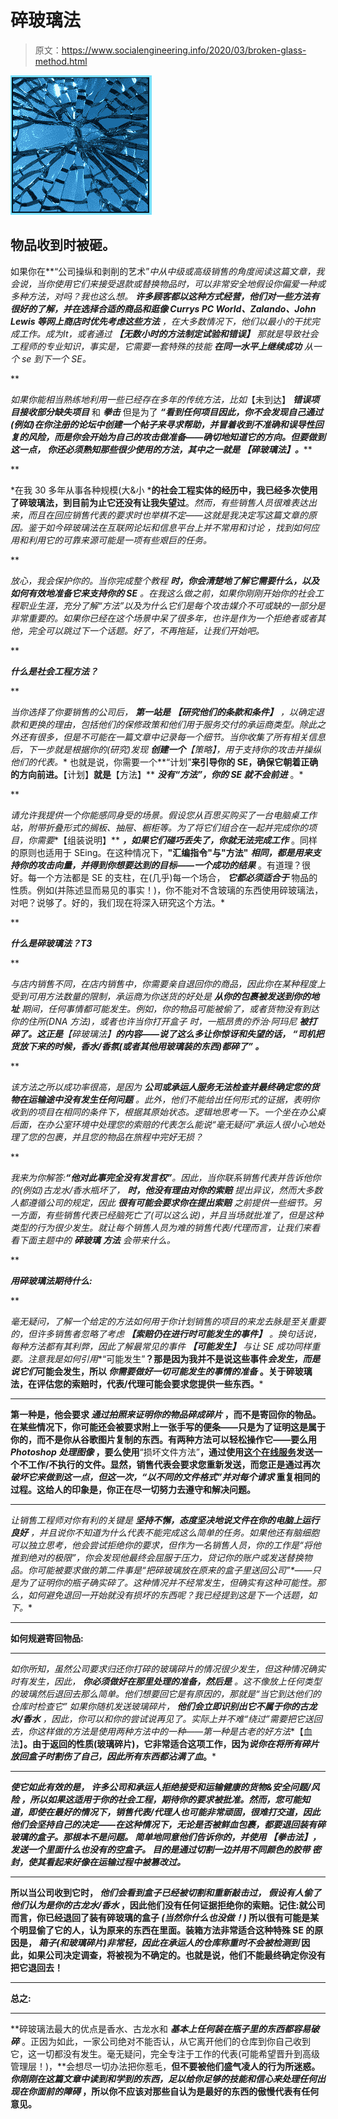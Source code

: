 # 碎玻璃法

> 原文：<https://www.socialengineering.info/2020/03/broken-glass-method.html>

[![](img/dbfd08a1fae4066fb414c6fcd3c5d41a.png)](https://1.bp.blogspot.com/-3ZKezsY6Nvc/XmzREukzwtI/AAAAAAAAjFU/vLwoVVqIcgwCfBM52OmXtoj7Lq6IMejTwCLcBGAsYHQ/s1600/Broken%2BGlass%2BMethod%2B1.%2Bwww.socialengineers.net.jpg)

## **物品收到时被砸。**

 如果你在**“公司操纵和剥削的艺术”**中从中级或高级销售的角度阅读这篇文章，我会说，当你使用它们来接受退款或替换物品时，可以非常安全地假设你偏爱一种或多种方法，对吗？我也这么想。 ***许多顾客都以这种方式经营，他们对一些方法有很好的了解，并在选择合适的商品和逛像 Currys PC World、Zalando、John Lewis 等网上商店时优先考虑这些方法*** ，在大多数情况下，他们以最小的干扰完成工作。成为It*，或者通过 ***【无数小时的方法制定试验和错误】*** 那就是导致社会工程师的专业知识，事实是，它需要一套特殊的技能 ***在同一水平上继续成功*** 从一个 se 到下一个 SE。*

 **

*如果你能相当熟练地利用一些已经存在多年的传统方法，比如*【未到达】 ***错误项目接收******部分******缺失项目*** 和 ***拳击*** 但是为了 ***“看到任何项目因此，你不会发现自己通过(例如)在你注册的论坛中创建一个帖子来寻求帮助，并冒着收到不准确和误导性回复的风险，而是你会开始为自己的攻击做准备——确切地知道它的方向。但要做到这一点， ***你还必须熟知那些很少使用的方法，其中之一就是*** **【碎玻璃法】**。*****

 **

*在我 30 多年从事各种规模(大&小 ***的社会工程实体的经历中，我已经多次使用了碎玻璃法，到目前为止它还没有让我失望过**。*然而，有些销售人员很难表达出来，而且在回应销售代表的要求时也举棋不定——这就是我决定写这篇文章的原因。鉴于如今碎玻璃法在互联网论坛和信息平台上并不常用和讨论 ，找到如何应用和利用它的可靠来源可能是一项有些艰巨的任务。*

 **

*放心，我会保护你的。当你完成整个教程 ***时，你会清楚地了解它需要什么，以及如何有效地准备它来支持你的 SE*** 。在我这么做之前，如果你刚刚开始你的社会工程职业生涯，*充分了解“方法”以及为什么它们是每个攻击媒介不可或缺的一部分是非常重要的*。如果你已经在这个场景中呆了很多年，也许是作为一个拒绝者或者其他，完全可以跳过下一个话题。好了，不再拖延，让我们开始吧。*

 **

***什么是社会工程方法？***

 **

*当你选择了你要销售的公司后， ***第一站是*** ***【研究他们的条款和条件】*** ，以确定退款和更换的理由，包括他们的保修政策和他们用于服务交付的承运商类型。除此之外还有很多，但是不可能在一篇文章中记录每一个细节。当你收集了所有相关信息后，下一步就是根据你的(研究)发现 ***创建一个**【策略】**，用于支持你的攻击并操纵他们的代表。*** 也就是说，你需要一个**“计划”**来引导你的 SE，确保它朝着正确的方向前进。**【计划】**就是**【方法】** ***没有“方法”，你的 SE 就不会前进*** 。*

 **

*请允许我提供一个你能感同身受的场景。假设您从百思买购买了一台电脑桌工作站，附带折叠形式的搁板、抽屉、橱柜等。为了将它们组合在一起并完成你的项目，你需要**【组装说明】** ***，如果它们碰巧丢失了，你就无法完成工作*** 。同样的原则也适用于 SEing。在这种情况下，**"汇编指令"**与**"方法"** ***相同，都是用来支持你的攻击向量，并得到你想要达到的目标——一个成功的结果*** 。有道理？很好。每一个方法都是 SE 的支柱，在(几乎)每一个场合， ***它都必须适合于*** 物品的性质。例如(并陈述显而易见的事实！)，你不能对不含玻璃的东西使用碎玻璃法，对吧？说够了。好的，我们现在将深入研究这个方法。*

 **

***什么是碎玻璃法？T3***

 **

*与店内销售不同，在店内销售中，你需要亲自退回你的商品，因此你在某种程度上受到可用方法数量的限制，承运商为你送货的好处是 ***从你的包裹被发送到你的地址*** 期间，任何事情都可能发生。例如，你的物品可能被偷了，或者货物没有到达你的住所(DNA 方法)，或者也许当你打开盒子 时，一瓶昂贵的乔治·阿玛尼 ***被打碎了。这正是**【碎玻璃法】**的内容——说了这么多让你惊讶和失望的话， ***“司机把货放下来的时候，香水/香氛(或者其他用玻璃装的东西)都碎了”*** 。****

 **

*该方法之所以成功率很高，是因为 ***公司或承运人服务无法检查并最终确定您的货物在运输途中没有发生任何问题*** 。此外，他们不能给出任何形式的证据，表明你收到的项目在相同的条件下，根据其原始状态。逻辑地思考一下。一个坐在办公桌后面，在办公室环境中处理您的索赔的代表怎么能说“毫无疑问”承运人很小心地处理了您的包裹，并且您的物品在旅程中完好无损？*

 **

*我来为你解答:**“他对此事完全没有发言权”**。因此，当你联系销售代表并告诉他你的(例如)古龙水/香水瓶坏了， ***时，他没有理由对你的索赔*** 提出异议，然而大多数人都遵循公司的规定，因此 ***很有可能会要求你在提出索赔*** 之前提供一些细节。另一方面，有些销售代表已经脑死亡了(可以这么说)，并且当场就批准了，但是这种类型的行为很少发生。就让每个销售人员为难的销售代表/代理而言，让我们来看看下面主题中的 ***碎玻璃*** ***方法*** 会带来什么。*

 **

***用碎玻璃法期待什么:***

 **

*毫无疑问，了解一个给定的方法如何用于你计划销售的项目的来龙去脉是至关重要的，但许多销售者忽略了考虑 ***【索赔仍在进行时可能发生的事件】*** 。换句话说，每种方法都有其利弊，因此了解最常见的事件 ***【可能发生】*** 与让 SE 成功同样重要。注意我是如何引用**“可能发生”**？那是因为我并不是说这些事件*会发生，而是说它们*可能会发生，所以 ***你需要做好一切可能发生的事情的准备*** 。关于碎玻璃法，在评估您的索赔时，代表/代理可能会要求您提供一些东西。***

 ****

**第一种是，他会要求 ***通过拍照来证明你的物品碎成碎片*** ，而不是寄回你的物品。在某些情况下，你可能还会被要求附上一张手写的便条——只是为了证明这是属于你的，而不是你从谷歌图片复制的东西。有两种方法可以轻松操作它——要么用 ***Photoshop 处理图像*** ，要么使用**“损坏文件方法”**，通过使用[这个在线服务](https://corrupt-a-file.net/)发送一个不工作/不执行的文件。显然，销售代表会要求您重新发送，而您正是通过再次 ***破坏它来做到这一点，但这一次，“以不同的文件格式”并对每个请求*** 重复相同的过程。这给人的印象是，你正在尽一切努力去遵守和解决问题。**

 ****

**让销售工程师对你有利的关键是 ***坚持不懈，态度坚决地说文件在你的电脑上运行良好*** ，并且说你不知道为什么代表不能完成这么简单的任务。如果他还有脑细胞可以独立思考，他会尝试拒绝你的要求，但作为一名销售人员，你的工作是“将他推到绝对的极限”，你会发现他最终会屈服于压力，贷记你的账户或发送替换物品。你可能被要求做的第二件事是*“把碎玻璃放在原来的盒子里送回公司”*——只是为了证明你的瓶子确实碎了。这种情况并不经常发生，但确实有这种可能性。那么，如何避免退回一开始就没有损坏的东西呢？我已经提到这是下一个话题，如下。**

 ****

****如何规避寄回物品:****

 ****

**如你所知，虽然公司要求归还你打碎的玻璃碎片的情况很少发生，但这种情况确实时有发生，因此， ***你必须做好在那里处理的准备，然后是*** 。这不像放上任何类型的玻璃然后退回去那么简单。他们想要回它是有原因的，那就是“当它到达他们的仓库时检查它” 如果你随机发送玻璃碎片， ***他们会立即识别出它不属于你的古龙水/香水*** ，因此，你可以和你的尝试说再见了。实际上并不难*“绕过”需要把它送回去，你这样做的方法是使用两种方法中的一种——第一种是古老的好方法**【血法】**。由于返回的性质(玻璃碎片)，它非常适合这项工作，因为*说你在将所有碎片放回盒子时割伤了自己，因此所有东西都沾满了血*。***

 ******

***使它如此有效的是， ***许多公司和承运人拒绝接受和运输健康的货物&安全问题/风险*** ，所以如果这适用于你的社会工程，期待你的要求被批准。然而，您可能知道，即使在最好的情况下，销售代表/代理人也可能非常顽固，很难打交道，因此他们会坚持自己的决定——在这种情况下，无论是否被鲜血包裹，都要退回装有碎玻璃的盒子。那根本不是问题。 ***简单地同意他们告诉你的，并使用*** **【拳击法】**，发送一个里面什么也没有的空盒子。 ***目的是通过切割一边并用不同颜色的胶带*** 密封，使其看起来好像在运输过程中被篡改过。***

 ****

**所以当公司收到它时， ***他们会看到盒子已经被切割和重新敲击过，*** ***假设有人偷了他们认为是你的古龙水/香水*** ，因此他们没有任何证据拒绝你的索赔。记住:就公司而言，你已经退回了装有碎玻璃的盒子 ***(当然你什么也没做！)*** 所以很有可能是某个明显偷了它的人，认为原来的东西在里面。装箱方法非常适合这种特殊 SE 的原因是， ***箱子(和玻璃碎片)非常轻，因此在承运人的仓库称重时不会被检测到*** 因此，如果公司决定调查，将被视为不确定的。也就是说，他们不能最终确定你没有把它退回去！**

 ****

****总之:****

 ****

**碎玻璃法最大的优点是香水、古龙水和 ***基本上任何装在瓶子里的东西都容易破碎*** 。正因为如此，一家公司绝对不能否认，从它离开他们的仓库到你自己收到它，这一切都没有发生。毫无疑问，完全专注于工作的代表(可能希望晋升到高级管理层！)，**会想尽一切办法把你惹毛，**但不要被他们盛气凌人的行为所迷惑。 ***你刚刚在这篇文章中读到和学到的东西，足以给你足够的技能和信心来处理任何出现在你面前的障碍*** ，所以你不应该对那些自认为是最好的东西的傲慢代表有任何意见。**